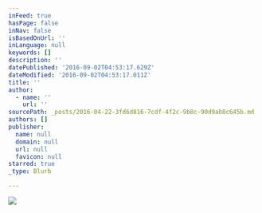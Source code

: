 ```yaml
---
inFeed: true
hasPage: false
inNav: false
isBasedOnUrl: ''
inLanguage: null
keywords: []
description: ''
datePublished: '2016-09-02T04:53:17.629Z'
dateModified: '2016-09-02T04:53:17.011Z'
title: ''
author:
  - name: ''
    url: ''
sourcePath: _posts/2016-04-22-3fd6d816-7cdf-4f2c-9b8c-90d9ab8c645b.md
authors: []
publisher:
  name: null
  domain: null
  url: null
  favicon: null
starred: true
_type: Blurb

---
```

![](https://the-grid-user-content.s3-us-west-2.amazonaws.com/95917b7f-e5d4-40c3-9526-1a8d613f229f.jpg)